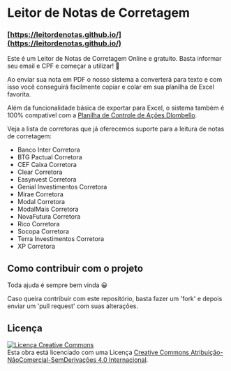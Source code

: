 # Leitor de Notas de Corretagem

### [https://leitordenotas.github.io/](https://leitordenotas.github.io/)

Este é um Leitor de Notas de Corretagem Online e gratuito. Basta informar seu email e CPF e começar a utilizar! 🙂

Ao enviar sua nota em PDF o nosso sistema a converterá para texto e com isso você conseguirá facilmente copiar e colar em sua planilha de Excel favorita.

Além da funcionalidade básica de exportar para Excel, o sistema também é 100% compatível com a  [Planilha de Controle de Ações Dlombello](https://www.dlombelloplanilhas.com).

Veja a lista de corretoras que já oferecemos suporte para a leitura de notas de corretagem:
-   Banco Inter Corretora
-   BTG Pactual Corretora
-   CEF Caixa Corretora
-   Clear Corretora
-   Easynvest Corretora
-   Genial Investimentos Corretora
-   Mirae Corretora
-   Modal Corretora
-   ModalMais Corretora
-   NovaFutura Corretora
-   Rico Corretora
-   Socopa Corretora
-   Terra Investimentos Corretora
-   XP Corretora

## Como contribuir com o projeto

Toda ajuda é sempre bem vinda 😀

Caso queira contribuir com este repositório, basta fazer um 'fork' e depois enviar um 'pull request' com suas alterações.

## Licença

[![Licença Creative Commons](https://i.creativecommons.org/l/by-nc-nd/4.0/88x31.png)](http://creativecommons.org/licenses/by-nc-nd/4.0/deed.pt_BR)  
Esta obra está licenciado com uma Licença [Creative Commons Atribuição-NãoComercial-SemDerivações 4.0 Internacional](http://creativecommons.org/licenses/by-nc-nd/4.0/deed.pt_BR).